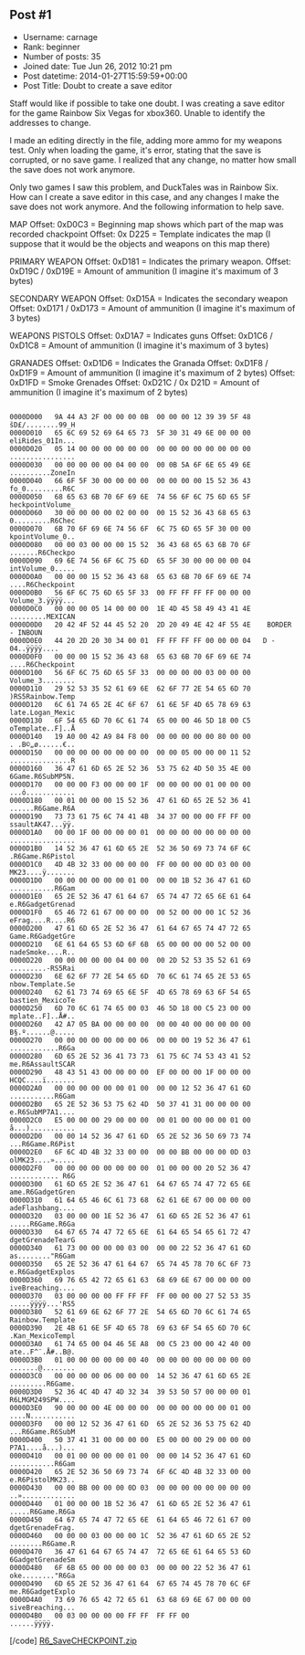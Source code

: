 ## Post #1
- Username: carnage
- Rank: beginner
- Number of posts: 35
- Joined date: Tue Jun 26, 2012 10:21 pm
- Post datetime: 2014-01-27T15:59:59+00:00
- Post Title: Doubt to create a save editor

Staff would like if possible to take one doubt. 
I was creating a save editor for the game Rainbow Six Vegas for xbox360. 
Unable to identify the addresses to change. 

I made an editing directly in the file, adding more ammo for my weapons test. 
Only when loading the game, it's error, stating that the save is corrupted, or no save game.
I realized that any change, no matter how small the save does not work anymore. 

Only two games I saw this problem, and DuckTales was in Rainbow Six. 
How can I create a save editor in this case, and any changes I make the save does not work anymore. 
And the following information to help save.

MAP
Offset: 0xD0C3 = Beginning map shows which part of the map was recorded chackpoint
Offset: 0x D225 = Template indicates the map (I suppose that it would be the objects and weapons on this map there)

PRIMARY WEAPON
Offset: 0xD181 = Indicates the primary weapon. 
Offset: 0xD19C / 0xD19E = Amount of ammunition (I imagine it's maximum of 3 bytes)

SECONDARY WEAPON
Offset: 0xD15A = Indicates the secondary weapon 
Offset: 0xD171 / 0xD173 = Amount of ammunition (I imagine it's maximum of 3 bytes)

WEAPONS PISTOLS
Offset: 0xD1A7 = Indicates guns
Offset: 0xD1C6 / 0xD1C8 = Amount of ammunition (I imagine it's maximum of 3 bytes)

GRANADES
Offset:  0xD1D6 = Indicates the Granada 
Offset: 0xD1F8 / 0xD1F9 = Amount of ammunition (I imagine it's maximum of 2 bytes)
Offset: 0xD1FD = Smoke Grenades 
Offset: 0xD21C / 0x D21D = Amount of ammunition (I imagine it's maximum of 2 bytes)

```

0000D000   9A 44 A3 2F 00 00 00 0B  00 00 00 12 39 39 5F 48   šD£/........99_H
0000D010   65 6C 69 52 69 64 65 73  5F 30 31 49 6E 00 00 00   eliRides_01In...
0000D020   05 14 00 00 00 00 00 00  00 00 00 00 00 00 00 00   ................
0000D030   00 00 00 00 00 04 00 00  00 0B 5A 6F 6E 65 49 6E   ..........ZoneIn
0000D040   66 6F 5F 30 00 00 00 00  00 00 00 00 15 52 36 43   fo_0.........R6C
0000D050   68 65 63 6B 70 6F 69 6E  74 56 6F 6C 75 6D 65 5F   heckpointVolume_
0000D060   30 00 00 00 00 02 00 00  00 15 52 36 43 68 65 63   0.........R6Chec
0000D070   6B 70 6F 69 6E 74 56 6F  6C 75 6D 65 5F 30 00 00   kpointVolume_0..
0000D080   00 00 03 00 00 00 15 52  36 43 68 65 63 6B 70 6F   .......R6Checkpo
0000D090   69 6E 74 56 6F 6C 75 6D  65 5F 30 00 00 00 00 04   intVolume_0.....
0000D0A0   00 00 00 15 52 36 43 68  65 63 6B 70 6F 69 6E 74   ....R6Checkpoint
0000D0B0   56 6F 6C 75 6D 65 5F 33  00 FF FF FF FF 00 00 00   Volume_3.ÿÿÿÿ...
0000D0C0   00 00 00 05 14 00 00 00  1E 4D 45 58 49 43 41 4E   .........MEXICAN
0000D0D0   20 42 4F 52 44 45 52 20  2D 20 49 4E 42 4F 55 4E    BORDER - INBOUN
0000D0E0   44 20 2D 20 30 34 00 01  FF FF FF FF 00 00 00 04   D - 04..ÿÿÿÿ....
0000D0F0   00 00 00 15 52 36 43 68  65 63 6B 70 6F 69 6E 74   ....R6Checkpoint
0000D100   56 6F 6C 75 6D 65 5F 33  00 00 00 00 03 00 00 00   Volume_3........
0000D110   29 52 53 35 52 61 69 6E  62 6F 77 2E 54 65 6D 70   )RS5Rainbow.Temp
0000D120   6C 61 74 65 2E 4C 6F 67  61 6E 5F 4D 65 78 69 63   late.Logan_Mexic
0000D130   6F 54 65 6D 70 6C 61 74  65 00 00 46 5D 18 00 C5   oTemplate..F]..Å
0000D140   19 A0 00 42 A9 84 F8 00  00 00 00 00 00 80 00 00   . .B©„ø......€..
0000D150   00 00 00 00 00 00 00 00  00 00 05 00 00 00 11 52   ...............R
0000D160   36 47 61 6D 65 2E 52 36  53 75 62 4D 50 35 4E 00   6Game.R6SubMP5N.
0000D170   00 00 00 F3 00 00 00 1F  00 00 00 00 01 00 00 00   ...ó............
0000D180   00 01 00 00 00 15 52 36  47 61 6D 65 2E 52 36 41   ......R6Game.R6A
0000D190   73 73 61 75 6C 74 41 4B  34 37 00 00 00 FF FF 00   ssaultAK47...ÿÿ.
0000D1A0   00 00 1F 00 00 00 00 01  00 00 00 00 00 00 00 00   ................
0000D1B0   14 52 36 47 61 6D 65 2E  52 36 50 69 73 74 6F 6C   .R6Game.R6Pistol
0000D1C0   4D 4B 32 33 00 00 00 00  FF 00 00 00 0D 03 00 00   MK23....ÿ.......
0000D1D0   00 00 00 00 00 00 01 00  00 00 1B 52 36 47 61 6D   ...........R6Gam
0000D1E0   65 2E 52 36 47 61 64 67  65 74 47 72 65 6E 61 64   e.R6GadgetGrenad
0000D1F0   65 46 72 61 67 00 00 00  00 52 00 00 00 1C 52 36   eFrag....R....R6
0000D200   47 61 6D 65 2E 52 36 47  61 64 67 65 74 47 72 65   Game.R6GadgetGre
0000D210   6E 61 64 65 53 6D 6F 6B  65 00 00 00 00 52 00 00   nadeSmoke....R..
0000D220   00 00 00 00 00 04 00 00  00 2D 52 53 35 52 61 69   .........-RS5Rai
0000D230   6E 62 6F 77 2E 54 65 6D  70 6C 61 74 65 2E 53 65   nbow.Template.Se
0000D240   62 61 73 74 69 65 6E 5F  4D 65 78 69 63 6F 54 65   bastien_MexicoTe
0000D250   6D 70 6C 61 74 65 00 03  46 5D 18 00 C5 23 00 00   mplate..F]..Å#..
0000D260   42 A7 05 BA 00 00 00 00  00 00 40 00 00 00 00 00   B§.º......@.....
0000D270   00 00 00 00 00 00 00 06  00 00 00 19 52 36 47 61   ............R6Ga
0000D280   6D 65 2E 52 36 41 73 73  61 75 6C 74 53 43 41 52   me.R6AssaultSCAR
0000D290   48 43 51 43 00 00 00 00  EF 00 00 00 1F 00 00 00   HCQC....ï.......
0000D2A0   00 00 00 00 00 00 01 00  00 00 12 52 36 47 61 6D   ...........R6Gam
0000D2B0   65 2E 52 36 53 75 62 4D  50 37 41 31 00 00 00 00   e.R6SubMP7A1....
0000D2C0   E5 00 00 00 29 00 00 00  00 01 00 00 00 00 01 00   å...)...........
0000D2D0   00 00 14 52 36 47 61 6D  65 2E 52 36 50 69 73 74   ...R6Game.R6Pist
0000D2E0   6F 6C 4D 4B 32 33 00 00  00 00 BB 00 00 00 0D 03   olMK23....».....
0000D2F0   00 00 00 00 00 00 00 00  01 00 00 00 20 52 36 47   ............ R6G
0000D300   61 6D 65 2E 52 36 47 61  64 67 65 74 47 72 65 6E   ame.R6GadgetGren
0000D310   61 64 65 46 6C 61 73 68  62 61 6E 67 00 00 00 00   adeFlashbang....
0000D320   03 00 00 00 1E 52 36 47  61 6D 65 2E 52 36 47 61   .....R6Game.R6Ga
0000D330   64 67 65 74 47 72 65 6E  61 64 65 54 65 61 72 47   dgetGrenadeTearG
0000D340   61 73 00 00 00 00 03 00  00 00 22 52 36 47 61 6D   as........"R6Gam
0000D350   65 2E 52 36 47 61 64 67  65 74 45 78 70 6C 6F 73   e.R6GadgetExplos
0000D360   69 76 65 42 72 65 61 63  68 69 6E 67 00 00 00 00   iveBreaching....
0000D370   03 00 00 00 00 FF FF FF  FF 00 00 00 27 52 53 35   .....ÿÿÿÿ...'RS5
0000D380   52 61 69 6E 62 6F 77 2E  54 65 6D 70 6C 61 74 65   Rainbow.Template
0000D390   2E 4B 61 6E 5F 4D 65 78  69 63 6F 54 65 6D 70 6C   .Kan_MexicoTempl
0000D3A0   61 74 65 00 04 46 5E A8  00 C5 23 00 00 42 40 00   ate..F^¨.Å#..B@.
0000D3B0   01 00 00 00 00 00 00 40  00 00 00 00 00 00 00 00   .......@........
0000D3C0   00 00 00 00 06 00 00 00  14 52 36 47 61 6D 65 2E   .........R6Game.
0000D3D0   52 36 4C 4D 47 4D 32 34  39 53 50 57 00 00 00 01   R6LMGM249SPW....
0000D3E0   90 00 00 00 4E 00 00 00  00 00 00 00 00 00 01 00   ....N...........
0000D3F0   00 00 12 52 36 47 61 6D  65 2E 52 36 53 75 62 4D   ...R6Game.R6SubM
0000D400   50 37 41 31 00 00 00 00  E5 00 00 00 29 00 00 00   P7A1....å...)...
0000D410   00 01 00 00 00 00 01 00  00 00 14 52 36 47 61 6D   ...........R6Gam
0000D420   65 2E 52 36 50 69 73 74  6F 6C 4D 4B 32 33 00 00   e.R6PistolMK23..
0000D430   00 00 BB 00 00 00 0D 03  00 00 00 00 00 00 00 00   ..».............
0000D440   01 00 00 00 1B 52 36 47  61 6D 65 2E 52 36 47 61   .....R6Game.R6Ga
0000D450   64 67 65 74 47 72 65 6E  61 64 65 46 72 61 67 00   dgetGrenadeFrag.
0000D460   00 00 00 03 00 00 00 1C  52 36 47 61 6D 65 2E 52   ........R6Game.R
0000D470   36 47 61 64 67 65 74 47  72 65 6E 61 64 65 53 6D   6GadgetGrenadeSm
0000D480   6F 6B 65 00 00 00 00 03  00 00 00 22 52 36 47 61   oke........"R6Ga
0000D490   6D 65 2E 52 36 47 61 64  67 65 74 45 78 70 6C 6F   me.R6GadgetExplo
0000D4A0   73 69 76 65 42 72 65 61  63 68 69 6E 67 00 00 00   siveBreaching...
0000D4B0   00 03 00 00 00 00 FF FF  FF FF 00                  ......ÿÿÿÿ.
```
[/code]
[R6_SaveCHECKPOINT.zip](https://xentaxbackup.github.io/file/6965_R6_SaveCHECKPOINT.zip)
